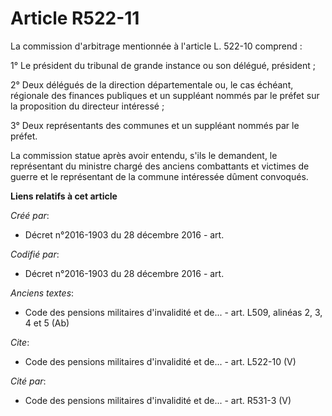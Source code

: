 # Article R522-11

La commission d'arbitrage mentionnée à l'article L. 522-10 comprend :

1° Le président du tribunal de grande instance ou son délégué, président ;

2° Deux délégués de la direction départementale ou, le cas échéant, régionale des finances publiques et un suppléant nommés
par le préfet sur la proposition du directeur intéressé ;

3° Deux représentants des communes et un suppléant nommés par le préfet.

La commission statue après avoir entendu, s'ils le demandent, le représentant du ministre chargé des anciens combattants et
victimes de guerre et le représentant de la commune intéressée dûment convoqués.

**Liens relatifs à cet article**

_Créé par_:

  - Décret n°2016-1903 du 28 décembre 2016 - art.

_Codifié par_:

  - Décret n°2016-1903 du 28 décembre 2016 - art.

_Anciens textes_:

  - Code des pensions militaires d'invalidité et de... - art. L509, alinéas 2, 3, 4 et 5 (Ab)

_Cite_:

  - Code des pensions militaires d'invalidité et de... - art. L522-10 (V)

_Cité par_:

  - Code des pensions militaires d'invalidité et de... - art. R531-3 (V)
